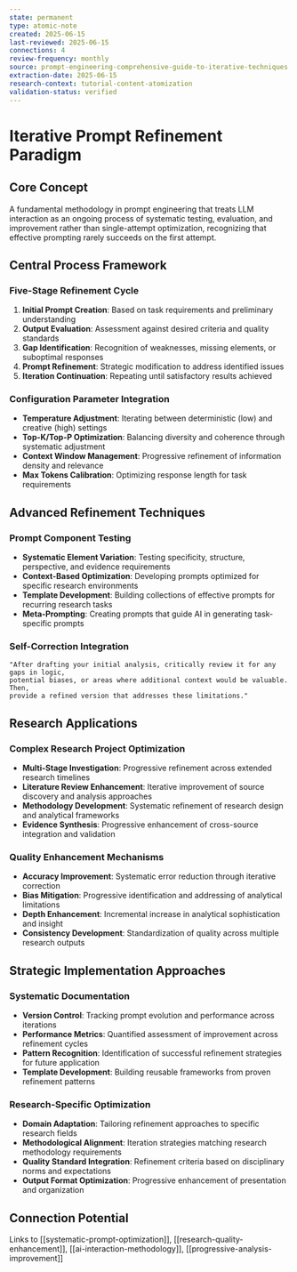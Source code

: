 ```yaml
---
state: permanent
type: atomic-note
created: 2025-06-15
last-reviewed: 2025-06-15
connections: 4
review-frequency: monthly
source: prompt-engineering-comprehensive-guide-to-iterative-techniques.md
extraction-date: 2025-06-15
research-context: tutorial-content-atomization
validation-status: verified
---
```


# Iterative Prompt Refinement Paradigm

## Core Concept

A fundamental methodology in prompt engineering that treats LLM interaction as an ongoing process of systematic testing, evaluation, and improvement rather than single-attempt optimization, recognizing that effective prompting rarely succeeds on the first attempt.

## Central Process Framework

### Five-Stage Refinement Cycle
1. **Initial Prompt Creation**: Based on task requirements and preliminary understanding
2. **Output Evaluation**: Assessment against desired criteria and quality standards
3. **Gap Identification**: Recognition of weaknesses, missing elements, or suboptimal responses
4. **Prompt Refinement**: Strategic modification to address identified issues
5. **Iteration Continuation**: Repeating until satisfactory results achieved

### Configuration Parameter Integration
- **Temperature Adjustment**: Iterating between deterministic (low) and creative (high) settings
- **Top-K/Top-P Optimization**: Balancing diversity and coherence through systematic adjustment
- **Context Window Management**: Progressive refinement of information density and relevance
- **Max Tokens Calibration**: Optimizing response length for task requirements

## Advanced Refinement Techniques

### Prompt Component Testing
- **Systematic Element Variation**: Testing specificity, structure, perspective, and evidence requirements
- **Context-Based Optimization**: Developing prompts optimized for specific research environments
- **Template Development**: Building collections of effective prompts for recurring research tasks
- **Meta-Prompting**: Creating prompts that guide AI in generating task-specific prompts

### Self-Correction Integration
```
"After drafting your initial analysis, critically review it for any gaps in logic,
potential biases, or areas where additional context would be valuable. Then,
provide a refined version that addresses these limitations."
```

## Research Applications

### Complex Research Project Optimization
- **Multi-Stage Investigation**: Progressive refinement across extended research timelines
- **Literature Review Enhancement**: Iterative improvement of source discovery and analysis approaches
- **Methodology Development**: Systematic refinement of research design and analytical frameworks
- **Evidence Synthesis**: Progressive enhancement of cross-source integration and validation

### Quality Enhancement Mechanisms
- **Accuracy Improvement**: Systematic error reduction through iterative correction
- **Bias Mitigation**: Progressive identification and addressing of analytical limitations
- **Depth Enhancement**: Incremental increase in analytical sophistication and insight
- **Consistency Development**: Standardization of quality across multiple research outputs

## Strategic Implementation Approaches

### Systematic Documentation
- **Version Control**: Tracking prompt evolution and performance across iterations
- **Performance Metrics**: Quantified assessment of improvement across refinement cycles
- **Pattern Recognition**: Identification of successful refinement strategies for future application
- **Template Development**: Building reusable frameworks from proven refinement patterns

### Research-Specific Optimization
- **Domain Adaptation**: Tailoring refinement approaches to specific research fields
- **Methodological Alignment**: Iteration strategies matching research methodology requirements
- **Quality Standard Integration**: Refinement criteria based on disciplinary norms and expectations
- **Output Format Optimization**: Progressive enhancement of presentation and organization

## Connection Potential

Links to [[systematic-prompt-optimization]], [[research-quality-enhancement]], [[ai-interaction-methodology]], [[progressive-analysis-improvement]]